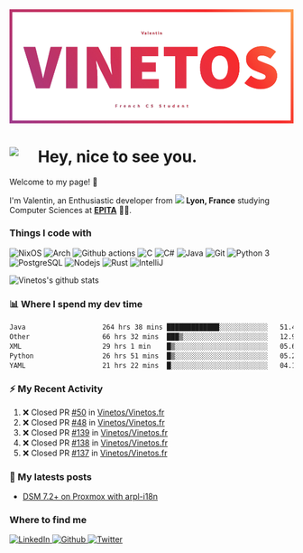 <!--
**Vinetos/Vinetos** is a ✨ _special_ ✨ repository because its `README.md` (this file) appears on your GitHub profile.
-->
<a align="center" href="https://vinetos.fr">
  <img src="https://raw.githubusercontent.com/Vinetos/Vinetos/master/Vinetos%20Banner.png" />
</a>

# <img align="left" src="https://cdn.discordapp.com/emojis/938153240527265812.webp" width="10%" /> Hey, nice to see you.

Welcome to my page! :wave:  

I'm Valentin, an Enthusiastic developer from <img src="https://cdn-icons-png.flaticon.com/512/197/197560.png" width="13"/> **Lyon, France** studying Computer Sciences at [**EPITA**](https://www.epita.fr/en/) 👨‍🎓.

### Things I code with
<p>
  <img alt="NixOS" src="https://img.shields.io/badge/-NixOS-00cec9?style=flat-square&logo=nixos&logoColor=white" />
  <img alt="Arch" src="https://img.shields.io/badge/-Arch-2088FF?style=flat-square&logo=arch-linux&logoColor=white" />
  <img alt="Github actions" src="https://img.shields.io/badge/-Github_Actions-4834d4?style=flat-square&logo=github-actions&logoColor=white" />
  <img alt="C" src="https://img.shields.io/badge/-C-be2edd?style=flat-square&logo=c&logoColor=white" />
  <img alt="C#" src="https://img.shields.io/badge/-C%23-E10098?style=flat-square&logo=c#&logoColor=white" />
  <img alt="Java" src="https://img.shields.io/badge/-Java-ea2845?style=flat-square&logo=openjdk&logoColor=white" />
  <img alt="Git" src="https://img.shields.io/badge/-Git-F05032?style=flat-square&logo=git&logoColor=white" />
  <img alt="Python 3" src="https://img.shields.io/badge/-Python%203-F7B93E?style=flat-square&logo=python&logoColor=white" />
  <img alt="PostgreSQL" src="https://img.shields.io/badge/-PostgreSQL-13aa52?style=flat-square&logo=mongodb&logoColor=white" />
  <img alt="Nodejs" src="https://img.shields.io/badge/-Nodejs-43853d?style=flat-square&logo=Node.js&logoColor=white" />
  <img alt="Rust" src="https://img.shields.io/badge/-Rust-f7f1e3?style=flat-square&logo=rust&logoColor=black" />
  <img alt="IntelliJ" src="https://img.shields.io/badge/-IntelliJ-000000?style=flat-square&logo=intellij-idea&logoColor=white" />
</p>

![Vinetos's github stats](https://github-readme-stats.vercel.app/api?username=Vinetos&show_icons=true) 

### :bar_chart: Where I spend my dev time  
<!--START_SECTION:waka-->

```txt
Java                   264 hrs 38 mins █████████████░░░░░░░░░░░░   51.49 %
Other                  66 hrs 32 mins  ███▒░░░░░░░░░░░░░░░░░░░░░   12.95 %
XML                    29 hrs 1 min    █▒░░░░░░░░░░░░░░░░░░░░░░░   05.65 %
Python                 26 hrs 51 mins  █▒░░░░░░░░░░░░░░░░░░░░░░░   05.23 %
YAML                   21 hrs 22 mins  █░░░░░░░░░░░░░░░░░░░░░░░░   04.16 %
```

<!--END_SECTION:waka-->

### :zap: My Recent Activity

<!--START_SECTION:activity-->
1. ❌ Closed PR [#50](https://github.com/Vinetos/Vinetos.fr/pull/50) in [Vinetos/Vinetos.fr](https://github.com/Vinetos/Vinetos.fr)
2. ❌ Closed PR [#48](https://github.com/Vinetos/Vinetos.fr/pull/48) in [Vinetos/Vinetos.fr](https://github.com/Vinetos/Vinetos.fr)
3. ❌ Closed PR [#139](https://github.com/Vinetos/Vinetos.fr/pull/139) in [Vinetos/Vinetos.fr](https://github.com/Vinetos/Vinetos.fr)
4. ❌ Closed PR [#138](https://github.com/Vinetos/Vinetos.fr/pull/138) in [Vinetos/Vinetos.fr](https://github.com/Vinetos/Vinetos.fr)
5. ❌ Closed PR [#137](https://github.com/Vinetos/Vinetos.fr/pull/137) in [Vinetos/Vinetos.fr](https://github.com/Vinetos/Vinetos.fr)
<!--END_SECTION:activity-->

### :paperclip: My latests posts
<!-- BLOG-POST-LIST:START -->
- [DSM 7.2+ on Proxmox with arpl-i18n](https://dev.to/vinetos/dsm-72-on-proxmox-with-arpl-i18n-1g0n)
<!-- BLOG-POST-LIST:END -->

### Where to find me
<p>
  <a href="https://www.linkedin.com/in/valentin-chassignol/" target="_blank">
    <img alt="LinkedIn" src="https://img.shields.io/badge/LinkedIn-0077B5?style=for-the-badge&logo=linkedin&logoColor=white" />
  </a> 
  <a href="https://github.com/Vinetos" target="_blank">
    <img alt="Github" src="https://img.shields.io/badge/GitHub-%2312100E.svg?&style=for-the-badge&logo=Github&logoColor=white" />
  </a> 
  <a href="https://twitter.com/Vinetos" target="_blank">
    <img alt="Twitter" src="https://img.shields.io/badge/twitter-%231DA1F2.svg?&style=for-the-badge&logo=twitter&logoColor=white" />
  </a> 
  
</p>

